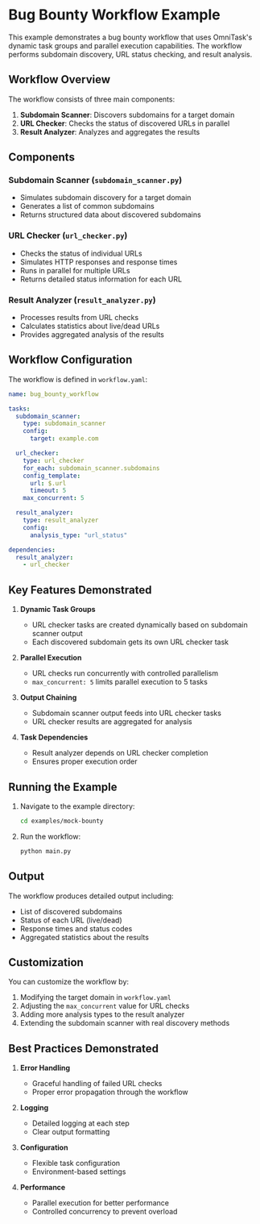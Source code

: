 # Bug Bounty Workflow Example

This example demonstrates a bug bounty workflow that uses OmniTask's dynamic task groups and parallel execution capabilities. The workflow performs subdomain discovery, URL status checking, and result analysis.

## Workflow Overview

The workflow consists of three main components:

1. **Subdomain Scanner**: Discovers subdomains for a target domain
2. **URL Checker**: Checks the status of discovered URLs in parallel
3. **Result Analyzer**: Analyzes and aggregates the results

## Components

### Subdomain Scanner (`subdomain_scanner.py`)
- Simulates subdomain discovery for a target domain
- Generates a list of common subdomains
- Returns structured data about discovered subdomains

### URL Checker (`url_checker.py`)
- Checks the status of individual URLs
- Simulates HTTP responses and response times
- Runs in parallel for multiple URLs
- Returns detailed status information for each URL

### Result Analyzer (`result_analyzer.py`)
- Processes results from URL checks
- Calculates statistics about live/dead URLs
- Provides aggregated analysis of the results

## Workflow Configuration

The workflow is defined in `workflow.yaml`:

```yaml
name: bug_bounty_workflow

tasks:
  subdomain_scanner:
    type: subdomain_scanner
    config:
      target: example.com

  url_checker:
    type: url_checker
    for_each: subdomain_scanner.subdomains
    config_template:
      url: $.url
      timeout: 5
    max_concurrent: 5

  result_analyzer:
    type: result_analyzer
    config:
      analysis_type: "url_status"

dependencies:
  result_analyzer:
    - url_checker
```

## Key Features Demonstrated

1. **Dynamic Task Groups**
   - URL checker tasks are created dynamically based on subdomain scanner output
   - Each discovered subdomain gets its own URL checker task

2. **Parallel Execution**
   - URL checks run concurrently with controlled parallelism
   - `max_concurrent: 5` limits parallel execution to 5 tasks

3. **Output Chaining**
   - Subdomain scanner output feeds into URL checker tasks
   - URL checker results are aggregated for analysis

4. **Task Dependencies**
   - Result analyzer depends on URL checker completion
   - Ensures proper execution order

## Running the Example

1. Navigate to the example directory:
   ```bash
   cd examples/mock-bounty
   ```

2. Run the workflow:
   ```bash
   python main.py
   ```

## Output

The workflow produces detailed output including:
- List of discovered subdomains
- Status of each URL (live/dead)
- Response times and status codes
- Aggregated statistics about the results

## Customization

You can customize the workflow by:
1. Modifying the target domain in `workflow.yaml`
2. Adjusting the `max_concurrent` value for URL checks
3. Adding more analysis types to the result analyzer
4. Extending the subdomain scanner with real discovery methods

## Best Practices Demonstrated

1. **Error Handling**
   - Graceful handling of failed URL checks
   - Proper error propagation through the workflow

2. **Logging**
   - Detailed logging at each step
   - Clear output formatting

3. **Configuration**
   - Flexible task configuration
   - Environment-based settings

4. **Performance**
   - Parallel execution for better performance
   - Controlled concurrency to prevent overload 